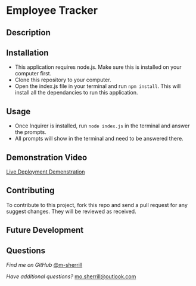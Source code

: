 # Employee Tracker
  
  ## Description


## Installation

- This application requires node.js. Make sure this is installed on your computer first.
- Clone this repository to your computer. 
- Open the index.js file in your terminal and run ```npm install```. This will install all the dependancies to run this application. 

## Usage

- Once Inquirer is installed, run ```node index.js``` in the terminal and answer the prompts.
- All prompts will show in the terminal and need to be answered there. 

## Demonstration Video

[Live Deployment Demenstration]()

## Contributing
  
To contribute to this project, fork this repo and send a pull request for any suggest changes. They will be reviewed as received.

## Future Development
      
## Questions

*Find me on GitHub* [@m-sherrill](https://github.com/m-sherrill)

*Have additional questions?* mo.sherrill@outlook.com
